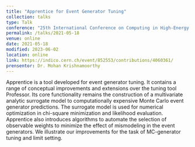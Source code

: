 ```yaml
---
title: "Apprentice for Event Generator Tuning"
collection: talks
type: Talk
conference: "25th International Conference on Computing in High-Energy and Nuclear Physics"
permalink: /talks/2021-05-18
venue: online
date: 2021-05-18
modified: 2023-06-02
location: online
link: https://indico.cern.ch/event/852553/contributions/4060361/ 
prensentor: Dr. Mohan Krishnamoorthy
---
```


Apprentice is a tool developed for event generator tuning. It contains a range of conceptual improvements and extensions over the tuning tool Professor. Its core functionality remains the construction of a multivariate analytic surrogate model to computationally expensive Monte Carlo event generator predictions. The surrogate model is used for numerical optimization in chi-square minimization and likelihood evaluation. Apprentice also introduces algorithms to automate the selection of observable weights to minimize the effect of mismodeling in the event generators. We illustrate our improvements for the task of MC-generator tuning and limit setting.